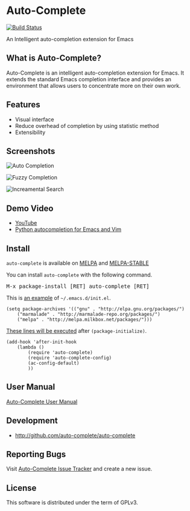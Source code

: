 # Auto-Complete

[![Build Status](https://secure.travis-ci.org/auto-complete/auto-complete.svg)](http://travis-ci.org/auto-complete/auto-complete)

An Intelligent auto-completion extension for Emacs

## What is Auto-Complete?

Auto-Complete is an intelligent auto-completion extension for
Emacs. It extends the standard Emacs completion interface and provides
an environment that allows users to concentrate more on their own
work.

## Features

* Visual interface
* Reduce overhead of completion by using statistic method
* Extensibility

## Screenshots

![](doc/ac.png "Auto Completion")

![](doc/ac-fuzzy.png "Fuzzy Completion")

![](doc/ac-isearch.png "Increamental Search")

## Demo Video

* [YouTube](http://www.youtube.com/watch?v=rGVVnDxwJYE)
* [Python autocompletion for Emacs and Vim](http://youtu.be/FAi4LKgR6So)

## Install

`auto-complete` is available on [MELPA](http://melpa.org) and [MELPA-STABLE](http://stable.melpa.org)

You can install `auto-complete` with the following command.

<kbd>M-x package-install [RET] auto-complete [RET]</kbd>

This is [an example](http://www.emacswiki.org/emacs/ELPA) of `~/.emacs.d/init.el`.

	(setq package-archives '(("gnu" . "http://elpa.gnu.org/packages/")
		("marmalade" . "http://marmalade-repo.org/packages/")
		("melpa" . "http://melpa.milkbox.net/packages/")))

[These lines will be executed](http://emacswiki.org/emacs/ELPA#toc5) after `(package-initialize)`.

	(add-hook 'after-init-hook
		(lambda ()
			(require 'auto-complete)
			(require 'auto-complete-config)
			(ac-config-default)
			))

## User Manual

[Auto-Complete User Manual](http://auto-complete.org/doc/manual.html)

## Development

* <http://github.com/auto-complete/auto-complete>

## Reporting Bugs

Visit
[Auto-Complete Issue Tracker](https://github.com/auto-complete/auto-complete/issues)
and create a new issue.

## License

This software is distributed under the term of GPLv3.
